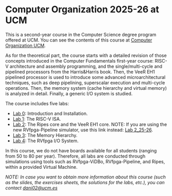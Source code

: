 # Computer Organization 2025-26 at UCM
This is a second-year course in the Computer Science degree program offered at UCM. You can see the contents of this course at [Computer Organization UCM](https://web.fdi.ucm.es/UCMFiles/pdf/FICHAS_DOCENTES/2025/8942.pdf).

As for the theoretical part, the course starts with a detailed revision of those concepts introduced in the Computer Fundamentals first-year course: RISC-V architecture and assembly programming, and the single/multi-cycle and pipelined processors from the Harris&Harris book. Then, the VeeR EH1 pipelined processor is used to introduce some advanced microarchitectural techniques, such as deep pipelining, superscalar execution and multi-cycle operations. Then, the memory system (cache hierarchy and virtual memory) is analyzed in detail. Finally, a generic I/O system is studied.

The course includes five labs:

+ [Lab 0](https://github.com/artecs-group/RVfpga-sim-addons/tree/main/Computer_Organization_25-26/Lab0): Introduction and Installation.
+ [Lab 1](https://github.com/artecs-group/RVfpga-sim-addons/tree/main/Computer_Organization_25-26/Lab1): The RISC-V ISA.
+ [Lab 2](https://github.com/artecs-group/RVfpga-sim-addons/tree/main/Computer_Organization_25-26/Lab2): The Ripes core and the VeeR EH1 core. NOTE: If you are using the new RVfpga-Pipeline simulator, use this link instead: [Lab 2_25-26](https://github.com/artecs-group/RVfpga-sim-addons/tree/main/Computer_Organization_25-26/Lab2_25-26).
+ [Lab 3](https://github.com/artecs-group/RVfpga-sim-addons/tree/main/Computer_Organization/Lab3): The Memory Hierarchy.
+ [Lab 4](https://github.com/artecs-group/RVfpga-sim-addons/tree/main/Computer_Organization/Lab4): The RVfpga I/O System.

In this course, we do not have boards available for all students (ranging from 50 to 80 per year). Therefore, all labs are conducted through simulations using tools such as RVfpga-ViDBo, RVfpga-Pipeline, and Ripes, within a provided Virtual Machine.

*NOTE: In case you want to obtain more information about this course (such as the slides, the exercises sheets, the solutions for the labs, etc.), you can contact dani02@ucm.es*
